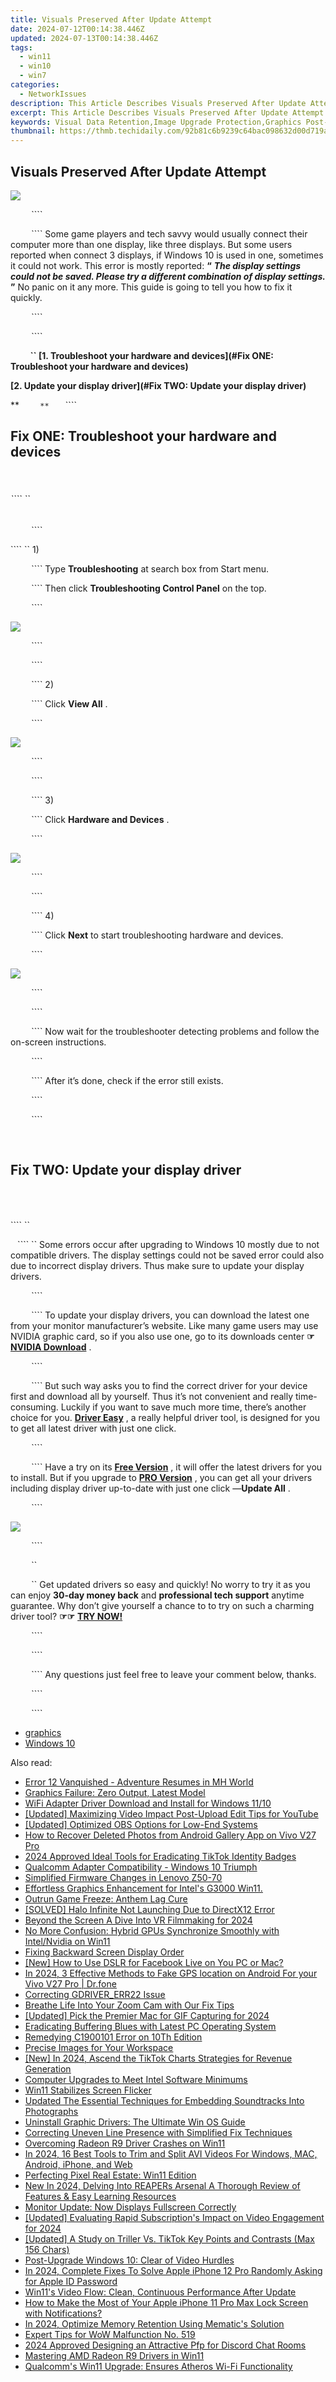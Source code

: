 ```yaml
---
title: Visuals Preserved After Update Attempt
date: 2024-07-12T00:14:38.446Z
updated: 2024-07-13T00:14:38.446Z
tags:
  - win11
  - win10
  - win7
categories:
  - NetworkIssues
description: This Article Describes Visuals Preserved After Update Attempt
excerpt: This Article Describes Visuals Preserved After Update Attempt
keywords: Visual Data Retention,Image Upgrade Protection,Graphics Post-Update Safety,Picture Update Security,Preventing Visual Loss in Updates,Image Preservation Techniques,Maintaining Graphic Integrity During Software Updates
thumbnail: https://thmb.techidaily.com/92b81c6b9239c64bac098632d00d719afd5ea59397dede5bb9855bcced869a79.jpg
---
```


## Visuals Preserved After Update Attempt

![](https://images.drivereasy.com/wp-content/uploads/2017/04/1.png)

```` ```` ```` ```` ```` ```` ````

```` ```` ```` ```` ```` ```` ```` Some game players and tech savvy would usually connect their computer more than one display, like three displays. But some users reported when connect 3 displays, if Windows 10 is used in one, sometimes it could not work. This error is mostly reported: **“**   _**The display settings could not be saved. Please try a different combination of display settings.**_ **”**  No panic on it any more. This guide is going to tell you how to fix it quickly.

```` ```` ```` ```` ```` ```` ````

```` ```` ```` ```` ```` ```` ````

**```` ```` ```` ```` ```` ```` `` [1\. Troubleshoot your hardware and devices](#Fix ONE: Troubleshoot your hardware and devices)**

**[2\. Update your display driver](#Fix TWO: Update your display driver)**

**```` ```` ```` ```` ```` ```` ``**`` ```` ```` ```` ```` ````

## **Fix ONE: Troubleshoot your hardware and devices**

```` ```` ```` ```` ```` ````

###### ```` ``

```` ```` ```` ```` ```` ```` ````

```` `` 1)

```` ```` ```` ```` ```` ```` ```` Type **Troubleshooting**  at search box from Start menu.

```` ```` ```` ```` ```` ```` ```` Then click **Troubleshooting Control Panel**  on the top.

```` ```` ```` ```` ```` ```` ````

![](https://images.drivereasy.com/wp-content/uploads/2017/04/2.png)

```` ```` ```` ```` ```` ```` ````

```` ```` ```` ```` ```` ```` ````

```` ```` ```` ```` ```` ```` ```` 2)

```` ```` ```` ```` ```` ```` ```` Click **View All** .

```` ```` ```` ```` ```` ```` ````

![](https://images.drivereasy.com/wp-content/uploads/2017/04/3.png)

```` ```` ```` ```` ```` ```` ````

```` ```` ```` ```` ```` ```` ````

```` ```` ```` ```` ```` ```` ```` 3)

```` ```` ```` ```` ```` ```` ```` Click **Hardware and Devices** .

```` ```` ```` ```` ```` ```` ````

![](https://images.drivereasy.com/wp-content/uploads/2017/04/4.png)

```` ```` ```` ```` ```` ```` ````

```` ```` ```` ```` ```` ```` ````

```` ```` ```` ```` ```` ```` ```` 4)

```` ```` ```` ```` ```` ```` ```` Click **Next**  to start troubleshooting hardware and devices.

```` ```` ```` ```` ```` ```` ````

![](https://images.drivereasy.com/wp-content/uploads/2017/04/5.png)

```` ```` ```` ```` ```` ```` ````

```` ```` ```` ```` ```` ```` ````

```` ```` ```` ```` ```` ```` ```` Now wait for the troubleshooter detecting problems and follow the on-screen instructions.

```` ```` ```` ```` ```` ```` ````

```` ```` ```` ```` ```` ```` ```` After it’s done, check if the error still exists.

```` ```` ```` ```` ```` ```` ````

```` ```` ```` ```` ```` ```` ````

```` ```` ```` ```` ```` ```` ```` ```` ```` ```` ```` ````

## **Fix TWO: Update your display driver**

```` ```` ```` ```` ```` ````

######

```` ``

```` ```` ```` `` Some errors occur after upgrading to Windows 10 mostly due to not compatible drivers. The display settings could not be saved error could also due to incorrect display drivers. Thus make sure to update your display drivers.

```` ```` ```` ```` ```` ```` ````

```` ```` ```` ```` ```` ```` ```` To update your display drivers, you can download the latest one from your monitor manufacturer’s website. Like many game users may use NVIDIA graphic card, so if you also use one, go to its downloads center   **☞ [NVIDIA Download](http://www.nvidia.com/Download/index.aspx)** [](http://www.nvidia.com/Download/index.aspx) .

```` ```` ```` ```` ```` ```` ````

```` ```` ```` ```` ```` ```` ```` But such way asks you to find the correct driver for your device first and download all by yourself. Thus it’s not convenient and really time-consuming. Luckily if you want to save much more time, there’s another choice for you. **[Driver Easy](https://tools.techidaily.com/drivereasy/download/)**  , a really helpful driver tool, is designed for you to get all latest driver with just one click.

```` ```` ```` ```` ```` ```` ````

```` ```` ```` ```` ```` ```` ```` Have a try on its **[Free Version](https://tools.techidaily.com/drivereasy/download/)**  , it will offer the latest drivers for you to install. But if you upgrade to [**PRO Version**](https://tools.techidaily.com/drivereasy/download/) , you can get all your drivers including display driver up-to-date with just one click —**Update All** .

```` ```` ```` ```` ```` ```` ````

![](https://images.drivereasy.com/wp-content/uploads/2017/04/6-2.png)

```` ```` ```` ```` ```` ```` ````

```` ```` ```` ```` ```` ```` ``

```` ```` ```` ```` ```` ```` ``  Get updated drivers so easy and quickly! No worry to try it as you can enjoy **30-day money back** and **professional tech support**  anytime guarantee. Why don’t give yourself a chance to to try on such a charming driver tool? **☞☞**  **[TRY NOW!](https://tools.techidaily.com/drivereasy/download/)**

```` ```` ```` ```` ```` ```` ````

```` ```` ```` ```` ```` ```` ````

```` ```` ```` ```` ```` ```` ```` Any questions just feel free to leave your comment below, thanks.

```` ```` ```` ```` ```` ```` ````

```` ```` ```` ```` ```` ```` ````

* [graphics](https://tools.techidaily.com/drivereasy/download/)
* [Windows 10](https://tools.techidaily.com/drivereasy/download/)

<ins class="adsbygoogle"
     style="display:block"
     data-ad-format="autorelaxed"
     data-ad-client="ca-pub-7571918770474297"
     data-ad-slot="1223367746"></ins>



<ins class="adsbygoogle"
     style="display:block"
     data-ad-client="ca-pub-7571918770474297"
     data-ad-slot="8358498916"
     data-ad-format="auto"
     data-full-width-responsive="true"></ins>



<span class="atpl-alsoreadstyle">Also read:</span>
<div><ul>
<li><a href="https://network-issues.techidaily.com/error-12-vanquished-adventure-resumes-in-mh-world/"><u>Error 12 Vanquished - Adventure Resumes in MH World</u></a></li>
<li><a href="https://network-issues.techidaily.com/graphics-failure-zero-output-latest-model/"><u>Graphics Failure: Zero Output, Latest Model</u></a></li>
<li><a href="https://network-issues.techidaily.com/wifi-adapter-driver-download-and-install-for-windows-1110/"><u>WiFi Adapter Driver Download and Install for Windows 11/10</u></a></li>
<li><a href="https://facebook-video-share.techidaily.com/updated-maximizing-video-impact-post-upload-edit-tips-for-youtube/"><u>[Updated] Maximizing Video Impact  Post-Upload Edit Tips for YouTube</u></a></li>
<li><a href="https://screen-activity-recording.techidaily.com/updated-optimized-obs-options-for-low-end-systems/"><u>[Updated] Optimized OBS Options for Low-End Systems</u></a></li>
<li><a href="https://blog-min.techidaily.com/how-to-recover-deleted-photos-from-android-gallery-app-on-vivo-v27-pro-by-stellar-photo-recovery-android-mobile-photo-recover/"><u>How to Recover Deleted Photos from Android Gallery App on Vivo V27 Pro</u></a></li>
<li><a href="https://tiktok-clips.techidaily.com/2024-approved-ideal-tools-for-eradicating-tiktok-identity-badges/"><u>2024 Approved  Ideal Tools for Eradicating TikTok Identity Badges</u></a></li>
<li><a href="https://network-issues.techidaily.com/qualcomm-adapter-compatibility-windows-10-triumph/"><u>Qualcomm Adapter Compatibility - Windows 10 Triumph</u></a></li>
<li><a href="https://driver-install.techidaily.com/simplified-firmware-changes-in-lenovo-z50-70/"><u>Simplified Firmware Changes in Lenovo Z50-70</u></a></li>
<li><a href="https://network-issues.techidaily.com/1719974685281-effortless-graphics-enhancement-for-intels-g3000-win11/"><u>Effortless Graphics Enhancement for Intel's G3000 Win11.</u></a></li>
<li><a href="https://network-issues.techidaily.com/outrun-game-freeze-anthem-lag-cure/"><u>Outrun Game Freeze: Anthem Lag Cure</u></a></li>
<li><a href="https://network-issues.techidaily.com/solved-halo-infinite-not-launching-due-to-directx12-error/"><u>[SOLVED] Halo Infinite Not Launching Due to DirectX12 Error</u></a></li>
<li><a href="https://extra-tips.techidaily.com/beyond-the-screen-a-dive-into-vr-filmmaking-for-2024/"><u>Beyond the Screen  A Dive Into VR Filmmaking for 2024</u></a></li>
<li><a href="https://network-issues.techidaily.com/no-more-confusion-hybrid-gpus-synchronize-smoothly-with-intelnvidia-on-win11/"><u>No More Confusion: Hybrid GPUs Synchronize Smoothly with Intel/Nvidia on Win11</u></a></li>
<li><a href="https://network-issues.techidaily.com/fixing-backward-screen-display-order/"><u>Fixing Backward Screen Display Order</u></a></li>
<li><a href="https://facebook-clips.techidaily.com/new-how-to-use-dslr-for-facebook-live-on-you-pc-or-mac/"><u>[New] How to Use DSLR for Facebook Live on You PC or Mac?</u></a></li>
<li><a href="https://android-location.techidaily.com/in-2024-3-effective-methods-to-fake-gps-location-on-android-for-your-vivo-v27-pro-drfone-by-drfone-virtual/"><u>In 2024, 3 Effective Methods to Fake GPS location on Android For your Vivo V27 Pro | Dr.fone</u></a></li>
<li><a href="https://network-issues.techidaily.com/correcting-gdrivererr22-issue/"><u>Correcting GDRIVER_ERR22 Issue</u></a></li>
<li><a href="https://network-issues.techidaily.com/breathe-life-into-your-zoom-cam-with-our-fix-tips/"><u>Breathe Life Into Your Zoom Cam with Our Fix Tips</u></a></li>
<li><a href="https://on-screen-recording.techidaily.com/updated-pick-the-premier-mac-for-gif-capturing-for-2024/"><u>[Updated] Pick the Premier Mac for GIF Capturing for 2024</u></a></li>
<li><a href="https://network-issues.techidaily.com/eradicating-buffering-blues-with-latest-pc-operating-system/"><u>Eradicating Buffering Blues with Latest PC Operating System</u></a></li>
<li><a href="https://network-issues.techidaily.com/remedying-c1900101-error-on-10th-edition/"><u>Remedying C1900101 Error on 10Th Edition</u></a></li>
<li><a href="https://network-issues.techidaily.com/precise-images-for-your-workspace/"><u>Precise Images for Your Workspace</u></a></li>
<li><a href="https://tiktok-video-recordings.techidaily.com/new-in-2024-ascend-the-tiktok-charts-strategies-for-revenue-generation/"><u>[New] In 2024, Ascend the TikTok Charts  Strategies for Revenue Generation</u></a></li>
<li><a href="https://network-issues.techidaily.com/computer-upgrades-to-meet-intel-software-minimums/"><u>Computer Upgrades to Meet Intel Software Minimums</u></a></li>
<li><a href="https://network-issues.techidaily.com/win11-stabilizes-screen-flicker/"><u>Win11 Stabilizes Screen Flicker</u></a></li>
<li><a href="https://audio-editing.techidaily.com/updated-the-essential-techniques-for-embedding-soundtracks-into-photographs/"><u>Updated The Essential Techniques for Embedding Soundtracks Into Photographs</u></a></li>
<li><a href="https://network-issues.techidaily.com/uninstall-graphic-drivers-the-ultimate-win-os-guide/"><u>Uninstall Graphic Drivers: The Ultimate Win OS Guide</u></a></li>
<li><a href="https://network-issues.techidaily.com/correcting-uneven-line-presence-with-simplified-fix-techniques/"><u>Correcting Uneven Line Presence with Simplified Fix Techniques</u></a></li>
<li><a href="https://network-issues.techidaily.com/overcoming-radeon-r9-driver-crashes-on-win11/"><u>Overcoming Radeon R9 Driver Crashes on Win11</u></a></li>
<li><a href="https://ai-vdieo-software.techidaily.com/in-2024-16-best-tools-to-trim-and-split-avi-videos-for-windows-mac-android-iphone-and-web/"><u>In 2024, 16 Best Tools to Trim and Split AVI Videos For Windows, MAC, Android, iPhone, and Web</u></a></li>
<li><a href="https://network-issues.techidaily.com/perfecting-pixel-real-estate-win11-edition/"><u>Perfecting Pixel Real Estate: Win11 Edition</u></a></li>
<li><a href="https://voice-adjusting.techidaily.com/new-in-2024-delving-into-reapers-arsenal-a-thorough-review-of-features-and-easy-learning-resources/"><u>New In 2024, Delving Into REAPERs Arsenal A Thorough Review of Features & Easy Learning Resources</u></a></li>
<li><a href="https://network-issues.techidaily.com/monitor-update-now-displays-fullscreen-correctly/"><u>Monitor Update: Now Displays Fullscreen Correctly</u></a></li>
<li><a href="https://facebook-record-videos.techidaily.com/updated-evaluating-rapid-subscriptions-impact-on-video-engagement-for-2024/"><u>[Updated] Evaluating Rapid Subscription's Impact on Video Engagement for 2024</u></a></li>
<li><a href="https://tiktok-clips.techidaily.com/updated-a-study-on-triller-vs-tiktok-key-points-and-contrasts-max-156-chars/"><u>[Updated] A Study on Triller Vs. TikTok  Key Points and Contrasts (Max 156 Chars)</u></a></li>
<li><a href="https://network-issues.techidaily.com/post-upgrade-windows-10-clear-of-video-hurdles/"><u>Post-Upgrade Windows 10: Clear of Video Hurdles</u></a></li>
<li><a href="https://ios-unlock.techidaily.com/in-2024-complete-fixes-to-solve-apple-iphone-12-pro-randomly-asking-for-apple-id-password-by-drfone-ios/"><u>In 2024, Complete Fixes To Solve Apple iPhone 12 Pro Randomly Asking for Apple ID Password</u></a></li>
<li><a href="https://network-issues.techidaily.com/win11s-video-flow-clean-continuous-performance-after-update/"><u>Win11's Video Flow: Clean, Continuous Performance After Update</u></a></li>
<li><a href="https://ios-unlock.techidaily.com/how-to-make-the-most-of-your-apple-iphone-11-pro-max-lock-screen-with-notifications-by-drfone-ios/"><u>How to Make the Most of Your Apple iPhone 11 Pro Max Lock Screen with Notifications?</u></a></li>
<li><a href="https://extra-support.techidaily.com/in-2024-optimize-memory-retention-using-mematics-solution/"><u>In 2024, Optimize Memory Retention Using Mematic's Solution</u></a></li>
<li><a href="https://network-issues.techidaily.com/expert-tips-for-wow-malfunction-no-519/"><u>Expert Tips for WoW Malfunction No. 519</u></a></li>
<li><a href="https://discord-videos.techidaily.com/2024-approved-designing-an-attractive-pfp-for-discord-chat-rooms/"><u>2024 Approved  Designing an Attractive Pfp for Discord Chat Rooms</u></a></li>
<li><a href="https://network-issues.techidaily.com/mastering-amd-radeon-r9-drivers-in-win11/"><u>Mastering AMD Radeon R9 Drivers in Win11</u></a></li>
<li><a href="https://network-issues.techidaily.com/qualcomms-win11-upgrade-ensures-atheros-wi-fi-functionality/"><u>Qualcomm's Win11 Upgrade: Ensures Atheros Wi-Fi Functionality</u></a></li>
</ul></div>
